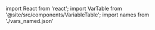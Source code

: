 import React from 'react';
import VarTable from '@site/src/components/VariableTable';
import names from './vars_named.json'

<VarTable variables={names}>

</VarTable>